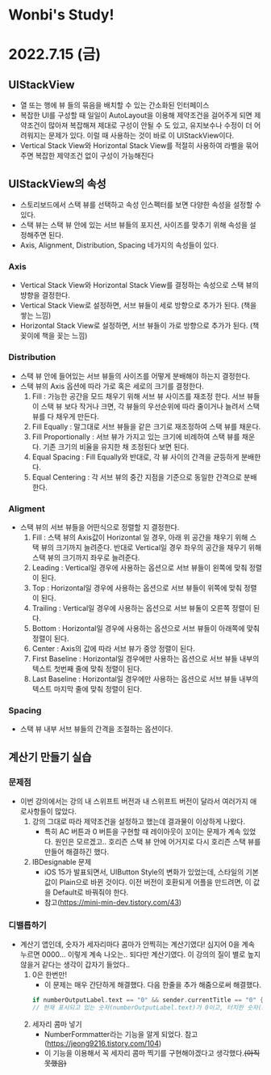 # Wonbi's Study!

# 2022.7.15 (금)

## UIStackView
- 열 또는 행에 뷰 들의 묶음을 배치할 수 있는 간소화된 인터페이스
- 복잡한 UI를 구성할 때 일일이 AutoLayout을 이용해 제약조건을 걸어주게 되면 제약조건이 많아져 복잡해져 제대로 구성이 안될 수 도 있고, 유지보수나 수정이 더 어려워지는 문제가 있다. 이럴 때 사용하는 것이 바로 이 UIStackView이다.
- Vertical Stack View와 Horizontal Stack View를 적절히 사용하여 라벨을 묶어주면 복잡한 제약조건 없이 구성이 가능해진다


## UIStackView의 속성
- 스토리보드에서 스택 뷰를 선택하고 속성 인스펙터를 보면 다양한 속성을 설정할 수 있다.
- 스택 뷰는 스택 뷰 안에 있는 서브 뷰들의 포지션, 사이즈를 맞추기 위해 속성을 설정해주면 된다.
- Axis, Alignment, Distribution, Spacing 네가지의 속성들이 있다.

### Axis
- Vertical Stack View와 Horizontal Stack View를 결정하는 속성으로 스택 뷰의 뱡향을 결정한다.
- Vertical Stack View로 설정하면, 서브 뷰들이 세로 방향으로 추가가 된다. (책을 쌓는 느낌)
- Horizontal Stack View로 설정하면, 서브 뷰들이 가로 방향으로 추가가 된다. (책꽂이에 책을 꽂는 느낌)

### Distribution
- 스택 뷰 안에 들어있는 서브 뷰들의 사이즈를 어떻게 분배해야 하는지 결정한다.
- 스택 뷰의 Axis 옵션에 따라 가로 혹은 세로의 크기를 결정한다.
    1. Fill : 가능한 공간을 모드 채우기 위해 서브 뷰 사이즈를 재조정 한다. 서브 뷰들이 스택 뷰 보다 작거나 크면, 각 뷰들의 우선순위에 따라 줄이거나 늘려서 스택 뷰를 다 채우게 만든다.
    2. Fill Equally : 말그대로 서브 뷰들을 같은 크기로 재조정하여 스택 뷰를 채운다.
    3. Fill Proportionally : 서브 뷰가 가지고 있는 크기에 비례하여 스택 뷰를 채운다. 기존 크기의 비율을 유지한 채 조정된다 보면 된다.
    4. Equal Spacing : Fill Equally와 반대로, 각 뷰 사이의 간격을 균등하게 분배한다.
    5. Equal Centering : 각 서브 뷰의 중간 지점을 기준으로 동일한 간격으로 분배한다.

### Aligment
- 스택 뷰의 서브 뷰들을 어떤식으로 정렬할 지 결정한다.
    1. Fill : 스택 뷰의 Axis값이 Horizontal 일 경우, 아래 위 공간을 채우기 위해 스택 뷰의 크기까지 늘려준다. 반대로 Vertical일 경우 좌우의 공간을 채우기 위해 스택 뷰의 크기까지 좌우로 늘려준다.
    2. Leading : Vertical일 경우에 사용하는 옵션으로 서브 뷰들이 왼쪽에 맞춰 정렬이 된다.
    3. Top : Horizontal일 경우에 사용하는 옵션으로 서브 뷰들이 위쪽에 맞춰 정렬이 된다.
    4. Trailing : Vertical일 경우에 사용하는 옵션으로 서브 뷰둘이 오른쪽 정렬이 된다.
    5. Bottom : Horizontal일 경우에 사용하는 옵션으로 서브 뷰들이 아래쪽에 맞춰 정렬이 된다.
    6. Center : Axis의 값에 따라 서브 뷰가 중앙 정렬이 된다.
    7. First Baseline : Horizontal일 경우에만 사용하는 옵션으로 서브 뷰들 내부의 텍스트 첫번째 줄에 맞춰 정렬이 된다.
    8. Last Baseline : Horizontal일 경우에만 사용하는 옵션으로 서브 뷰들 내부의 텍스트 마지막 줄에 맞춰 정렬이 된다.

### Spacing
- 스택 뷰 내부 서브 뷰들의 간격을 조절하는 옵션이다.

## 계산기 만들기 실습

### 문제점
- 이번 강의에서는 강의 내 스위프트 버전과 내 스위프트 버전이 달라서 여러가지 애로사항들이 많았다.
    1. 강의 그대로 따라 제약조건을 설정하고 했는데 결과물이 이상하게 나왔다.
         - 특히 AC 버튼과 0 버튼을 구현할 때 레이아웃이 꼬이는 문제가 계속 있었다. 원인은 모르겠고.. 호리즌 스택 뷰 안에 어거지로 다시 호리즌 스택 뷰를 만들어 해결하긴 했다.
    2. IBDesignable 문제
        - iOS 15가 발표되면서, UIButton Style의 변화가 있었는데, 스타일의 기본 값이 Plain으로 바뀐 것이다. 이전 버전이 호환되게 어플을 만드려면, 이 값을 Default로 바꿔줘야 한다.
        - 참고(https://mini-min-dev.tistory.com/43)

### 디밸롭하기
- 계산기 앱인데, 숫자가 세자리마다 콤마가 안찍히는 계산기였다! 심지어 0을 계속 누르면 0000... 이렇게 계속 나오는.. 되다만 계산기였다. 이 강의의 질이 별로 높지 않을거 같다는 생각이 갑자기 들었다.. 
    1. 0은 한번만!
        - 이 문제는 매우 간단하게 해결했다. 다음 한줄을 추가 해줌으로써 해결했다.
        ```Swift
        if numberOutputLabel.text == "0" && sender.currentTitle == "0" { return }
        // 현재 표시되고 있는 숫자(numberOutputLabel.text)가 0이고, 터치한 숫자(sender.currentTitle)가 0이면 메소드를 return한다.
        ```
    2. 세자리 콤마 넣기
        - NumberFormmatter라는 기능을 알게 되었다. 참고(https://jeong9216.tistory.com/104)
        - 이 기능을 이용해서 꼭 세자리 콤마 찍기를 구현해야겠다고 생각했다.~~(아직 못했음)~~
        
